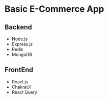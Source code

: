 # Basic E-Commerce App

## Backend
- Node.js
- Express.js
- Redis
- MongoDB

## FrontEnd
- React.js
- ChakraUI
- React Query